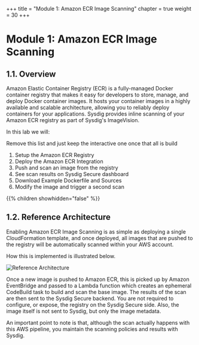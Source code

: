 +++
title = "Module 1: Amazon ECR Image Scanning"
chapter = true
weight = 30
+++

# Module 1: Amazon ECR Image Scanning

## 1.1. Overview

Amazon Elastic Container Registry (ECR) is a fully-managed Docker container registry that makes it easy for developers to store, manage, and deploy Docker container images. It hosts your container images in a highly available and scalable architecture, allowing you to reliably deploy containers for your applications.  Sysdig provides inline scanning of your Amazon ECR registry as part of Sysdig's ImageVision.  

In this lab we will:

Remove this list and just keep the interactive one once that all is build

1. Setup the Amazon ECR Registry
2. Deploy the Amazon ECR Integration
3. Push and scan an image from the registry
4. See scan results on Sysdig Secure dashboard
5. Download Example Dockerfile and Sources
6. Modify the image and trigger a second scan	

{{% children showhidden="false" %}}


## 1.2. Reference Architecture

Enabling Amazon ECR Image Scanning is as simple as deploying a single CloudFormation template, and once deployed, all images that are pushed to the registry will be automatically scanned within your AWS account.

How this is implemented is illustrated below.

![Reference Architecture](/images/30_module_1/arch.png)

Once a new image is pushed to Amazon ECR, this is picked up by Amazon EventBridge and passed to a Lambda function which creates an ephemeral CodeBuild task to build and scan the base image.  The results of the scan are then sent to the Sysdig Secure backend.  You are not required to configure, or expose, the registry on the Sysdig Secure side. Also, the image itself is not sent to Sysdig, but only the image metadata.

An important point to note is that, although the scan actually happens with this AWS pipeline, you maintain the scanning policies and results with Sysdig.